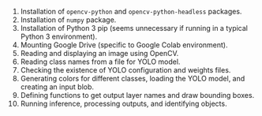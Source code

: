 

1. Installation of `opencv-python` and `opencv-python-headless` packages.
2. Installation of `numpy` package.
3. Installation of Python 3 pip (seems unnecessary if running in a typical Python 3 environment).
4. Mounting Google Drive (specific to Google Colab environment).
5. Reading and displaying an image using OpenCV.
6. Reading class names from a file for YOLO model.
7. Checking the existence of YOLO configuration and weights files.
8. Generating colors for different classes, loading the YOLO model, and creating an input blob.
9. Defining functions to get output layer names and draw bounding boxes.
10. Running inference, processing outputs, and identifying objects.
